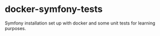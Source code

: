 # docker-symfony-tests

Symfony installation set up with docker and some unit tests for learning purposes.
